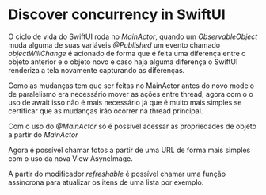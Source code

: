 # Discover concurrency in SwiftUI


O ciclo de vida do SwiftUI roda no _MainActor_, quando um _ObservableObject_ muda alguma de suas variáveis _@Published_ um evento chamado _objectWillChange_ é acionado de forma que é feita uma diferença entre o objeto anterior e o objeto novo e caso haja alguma diferença o SwiftUI renderiza a tela novamente capturando as diferenças.

Como as mudanças tem que ser feitas no MainActor antes do novo modelo de paralelismo era necessário mover as ações entre thread, agora com o o uso de await isso não é mais necessário já que é muito mais simples se certificar que as mudanças irão ocorrer na thread principal.

Com o uso do _@MainActor_ só é possível acessar as propriedades de objeto a partir do _MainActor_

Agora é possível chamar fotos a partir de uma URL de forma mais simples com o uso da nova View AsyncImage.

A partir do modificador _refreshable_ é possível chamar uma função assíncrona para atualizar os itens de uma lista por exemplo.
